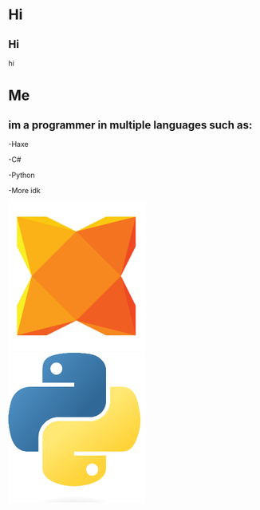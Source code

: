 # Hi
## Hi
hi

# Me
## im a programmer in multiple languages such as:

-Haxe

-C#

-Python

-More idk

![](images/haxe-logo-large.png)
![](images/python.png)